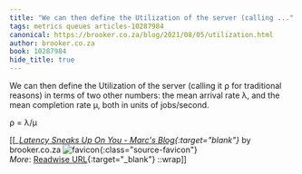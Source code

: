 ```yaml
---
title: "We can then define the Utilization of the server (calling ..."
tags: metrics queues articles-10287984
canonical: https://brooker.co.za/blog/2021/08/05/utilization.html
author: brooker.co.za
book: 10287984
hide_title: true
---
```


We can then define the Utilization of the server (calling it ⍴ for traditional reasons) in terms of two other numbers: the mean arrival rate λ, and the mean completion rate μ, both in units of jobs/second.

⍴ = λ/μ


[[<cite>_[Latency Sneaks Up On You - Marc's Blog](https://brooker.co.za/blog/2021/08/05/utilization.html){:target="_blank"}_</cite> by brooker.co.za ![favicon](https://s2.googleusercontent.com/s2/favicons?domain=brooker.co.za){:class="source-favicon"}<br>
_More_: [Readwise URL](https://readwise.io/open/209743438){:target="_blank"}
::wrap]]